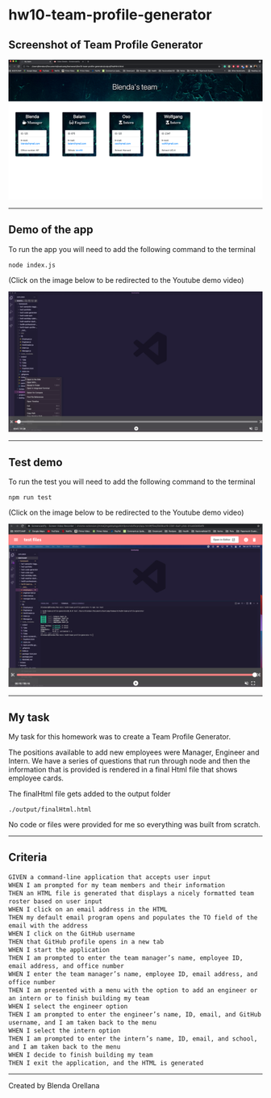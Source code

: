 # hw10-team-profile-generator

## Screenshot of Team Profile Generator 

![Team Profile Generator](./output/team-profile-generator.jpg)

---
## Demo of the app

To run the app you will need to add the following command to the terminal

```
node index.js
```
(Click on the image below to be redirected to the Youtube demo video)

[![Team Profile Generator file Demo](./output/demo-screenshot.jpg)](https://www.youtube.com/watch?v=kt0x8Xmc4Dk)

---
## Test demo

To run the test you will need to add the following command to the terminal

```
npm run test
```

(Click on the image below to be redirected to the Youtube demo video)

[![Team Profile Generator test Demo](./output/test-demo.jpg)](https://www.youtube.com/watch?v=6FcOg1TgJRc)

---
## My task

My task for this homework was to create a Team Profile Generator. 

The positions available to add new employees were Manager, Engineer and Intern. We have a series of questions that run through node and then the information that is provided is rendered in a final Html file that shows employee cards.

The finalHtml file gets added to the output folder

```
./output/finalHtml.html
```

No code or files were provided for me so everything was built from scratch. 

---
## Criteria

```
GIVEN a command-line application that accepts user input
WHEN I am prompted for my team members and their information
THEN an HTML file is generated that displays a nicely formatted team roster based on user input
WHEN I click on an email address in the HTML
THEN my default email program opens and populates the TO field of the email with the address
WHEN I click on the GitHub username
THEN that GitHub profile opens in a new tab
WHEN I start the application
THEN I am prompted to enter the team manager’s name, employee ID, email address, and office number
WHEN I enter the team manager’s name, employee ID, email address, and office number
THEN I am presented with a menu with the option to add an engineer or an intern or to finish building my team
WHEN I select the engineer option
THEN I am prompted to enter the engineer’s name, ID, email, and GitHub username, and I am taken back to the menu
WHEN I select the intern option
THEN I am prompted to enter the intern’s name, ID, email, and school, and I am taken back to the menu
WHEN I decide to finish building my team
THEN I exit the application, and the HTML is generated
```

---

Created by Blenda Orellana